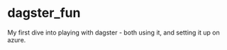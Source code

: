 # dagster_fun
My first dive into playing with dagster - both using it, and setting it up on azure. 
